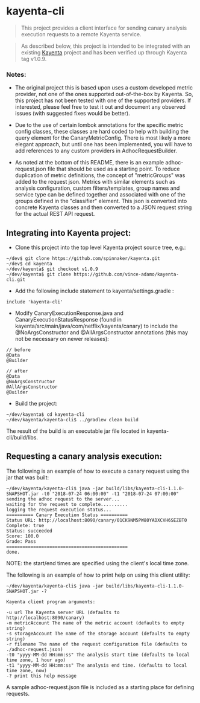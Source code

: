 # kayenta-cli

> This project provides a client interface for sending canary analysis execution requests to a remote Kayenta service. 

> As described below, this project is intended to be integrated with an existing [Kayenta](https://github.com/spinnaker/kayenta/) project and has been verified up through Kayenta tag v1.0.9.

### Notes:

* The original project this is based upon uses a custom developed metric provider, not one of the ones supported out-of-the-box by Kayenta. So, this project has not been tested with one of the supported providers. If interested, please feel free to test it out and document any observed issues (with suggested fixes would be better).


* Due to the use of certain lombok annotations for the specific metric config classes, these classes are hard coded to help with building the query element for the CanaryMetricConfig. There is most likely a more elegant approach, but until one has been implemented, you will have to add references to any custom providers in AdhocRequestBuilder. 


* As noted at the bottom of this README, there is an example adhoc-request.json file that should be used as a starting point. To reduce duplication of metric definitions, the concept of "metricGroups" was added to the request json. Metrics with similar elements such as analysis configuration, custom filters/templates, group names and service type can be defined together and associated with one of the groups defined in the "classifier" element. This json is converted into concrete Kayenta classes and then converted to a JSON request string for the actual REST API request.

## Integrating into Kayenta project:

- Clone this project into the top level Kayenta project source tree, e.g.:

```
~/dev$ git clone https://github.com/spinnaker/kayenta.git
~/dev$ cd kayenta
~/dev/kayenta$ git checkout v1.0.9
~/dev/kayenta$ git clone https://github.com/vince-adamo/kayenta-cli.git
```

- Add the following include statement to kayenta/settings.gradle :

```
include 'kayenta-cli'
```

- Modify CanaryExecutionResponse.java and CanaryExecutionStatusResponse (found in kayenta/src/main/java/com/netflix/kayenta/canary)
to include the @NoArgsConstructor and @AllArgsConstructor annotations (this may not be necessary on newer releases):

```
// before
@Data
@Builder
```

```
// after
@Data
@NoArgsConstructor
@AllArgsConstructor
@Builder
```

- Build the project:

```
~/dev/kayenta$ cd kayenta-cli
~/dev/kayenta/kayenta-cli$ ../gradlew clean build
```

The result of the build is an executable jar file located in kayenta-cli/build/libs.

## Requesting a canary analysis execution:

The following is an example of how to execute a canary request using the jar that was built:

```
~/dev/kayenta/kayenta-cli$ java -jar build/libs/kayenta-cli-1.1.0-SNAPSHOT.jar -t0 "2018-07-24 06:00:00" -t1 "2018-07-24 07:00:00"
sending the adhoc request to the server...
waiting for the request to complete..........
logging the request execution status...
========== Canary Execution Status ==========
Status URL: http://localhost:8090/canary/01CK9NM5PW80YADXCVH6SEZBT0
Complete: true
Status: succeeded
Score: 100.0
Grade: Pass
=============================================
done.
```

NOTE: the start/end times are specified using the client's local time zone.


The following is an example of how to print help on using this client utility:

```
~/dev/kayenta/kayenta-cli$ java -jar build/libs/kayenta-cli-1.1.0-SNAPSHOT.jar -?

Kayenta client program arguments: 

-u url The Kayenta server URL (defaults to http://localhost:8090/canary)
-m metricAccount The name of the metric account (defaults to empty string)
-s storageAccount The name of the storage account (defaults to empty string)
-r filename The name of the request configuration file (defaults to ./adhoc-request.json)
-t0 "yyyy-MM-dd HH:mm:ss" The analysis start time (defaults to local time zone, 1 hour ago)
-t1 "yyyy-MM-dd HH:mm:ss" The analysis end time. (defaults to local time zone, now)
-? print this help message
```

A sample adhoc-request.json file is included as a starting place for defining requests.
